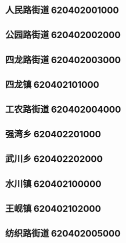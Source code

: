 # 人民路街道 620402001000
# 公园路街道 620402002000
# 四龙路街道 620402003000
# 四龙镇 620402101000
# 工农路街道 620402004000
# 强湾乡 620402201000
# 武川乡 620402202000
# 水川镇 620402100000
# 王岘镇 620402102000
# 纺织路街道 620402005000
